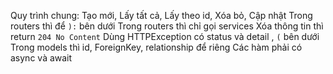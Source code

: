 Quy trình chung: Tạo mới, Lấy tất cả, Lấy theo id, Xóa bỏ, Cập nhật
Trong routers thì để `):` bên dưới
Trong routers thì chỉ gọi services
Xóa thông tin thì return `204 No Content`
Dùng HTTPException có status và detail , `(` bên dưới
Trong models thì id, ForeignKey, relationship để riêng
Các hàm phải có async và await